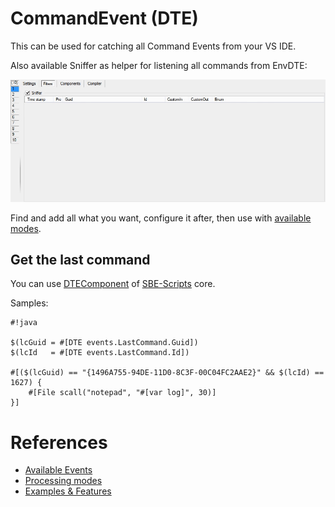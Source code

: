 # CommandEvent (DTE)

This can be used for catching all Command Events from your VS IDE.

Also available Sniffer as helper for listening all commands from EnvDTE:

![Sniffer](../Resources/examples/CommandEvent.gif)

Find and add all what you want, configure it after, then use with [available modes](../Modes).

## Get the last command

You can use [DTEComponent](../Scripts_&_Commands/SBE-Scripts/Components/DTEComponent) of [SBE-Scripts](../Scripts_&_Commands/SBE-Scripts) core.

Samples:

```
#!java

$(lcGuid = #[DTE events.LastCommand.Guid])
$(lcId   = #[DTE events.LastCommand.Id])

#[($(lcGuid) == "{1496A755-94DE-11D0-8C3F-00C04FC2AAE2}" && $(lcId) == 1627) {
    #[File scall("notepad", "#[var log]", 30)]
}]
```

# References

* [Available Events](../Events)
* [Processing modes](../Modes)
* [Examples & Features](../Examples)